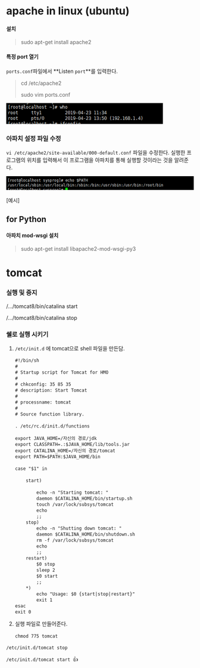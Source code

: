 # apache in linux (ubuntu)

#### 설치

> sudo apt-get install apache2

#### 특정 port 열기

`ports.conf`파일에서 **Listen `port`**를 입력한다.

> cd /etc/apache2
>
> sudo vim ports.conf

![img](./img/img1.png)

### 아파치 설정 파일 수정

`vi /etc/apache2/site-available/000-default.conf` 파일을 수정한다. 실행한 프로그램의 위치를 입력해서 이 프로그램을 아파치를 통해 실행할 것이라는 것을 알려준다.

![img](./img/img2.png)

[예시]

## for Python

#### 아파치 mod-wsgi 설치

> sudo apt-get install libapache2-mod-wsgi-py3



# tomcat

### 실행 및 중지

/.../tomcat8/bin/catalina start

/.../tomcat8/bin/catalina stop

### 쉘로 실행 시키기

1. `/etc/init.d` 에 tomcat으로 shell 파일을 만든담.

    ```shell
    #!/bin/sh 
    # 
    # Startup script for Tomcat for HMO
    # 
    # chkconfig: 35 85 35 
    # description: Start Tomcat 
    # 
    # processname: tomcat 
    # 
    # Source function library. 

    . /etc/rc.d/init.d/functions 

    export JAVA_HOME=/자신의 경로/jdk
    export CLASSPATH=.:$JAVA_HOME/lib/tools.jar
    export CATALINA_HOME=/자신의 경로/tomcat
    export PATH=$PATH:$JAVA_HOME/bin

    case "$1" in 

        start) 

            echo -n "Starting tomcat: " 
            daemon $CATALINA_HOME/bin/startup.sh 
            touch /var/lock/subsys/tomcat
            echo
            ;; 
        stop) 
            echo -n "Shutting down tomcat: " 
            daemon $CATALINA_HOME/bin/shutdown.sh 
            rm -f /var/lock/subsys/tomcat
            echo 
            ;; 
        restart) 
            $0 stop
            sleep 2 
            $0 start 
            ;; 
        *) 
            echo "Usage: $0 {start|stop|restart}" 
            exit 1 
    esac 
    exit 0
    ```

2. 실행 파일로 만들어준다.

   `chmod 775 tomcat`



`/etc/init.d/tomcat stop`

`/etc/init.d/tomcat start `:+1: